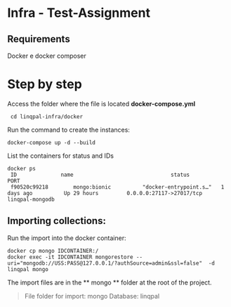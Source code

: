 # Infra - Test-Assignment

## Requirements

Docker e docker composer


# Step by step

Access the folder where the file is located **docker-compose.yml**
```
 cd linqpal-infra/docker
```

Run the command to create the instances:

```
docker-compose up -d --build
``` 

List the containers for status and IDs

```
docker ps 
 ID    		     name 								status    		PORT
 f90520c99218        mongo:bionic          "docker-entrypoint.s…"   1 days ago          Up 29 hours         0.0.0.0:27117->27017/tcp                     linqpal-mongodb
```                 

## Importing collections:


Run the import into the docker container:

```
docker cp mongo IDCONTAINER:/
docker exec -it IDCONTAINER mongorestore --uri="mongodb://USS:PASS@127.0.0.1/?authSource=admin&ssl=false"  -d linqpal mongo
```

The import files are in the ** mongo ** folder at the root of the project.

> File folder for import: mongo
> Database: linqpal


